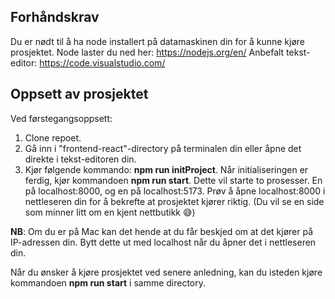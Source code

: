 ## Forhåndskrav

Du er nødt til å ha node installert på datamaskinen din for å kunne kjøre prosjektet. Node laster du ned her: https://nodejs.org/en/
Anbefalt tekst-editor: https://code.visualstudio.com/

## Oppsett av prosjektet

Ved førstegangsoppsett:

1. Clone repoet.
2. Gå inn i "frontend-react"-directory på terminalen din eller åpne det direkte i tekst-editoren din.
3. Kjør følgende kommando: **npm run initProject**.
   Når initialiseringen er ferdig, kjør kommandoen **npm run start**. Dette vil starte to prosesser. En på localhost:8000, og en på localhost:5173. Prøv å åpne localhost:8000 i nettleseren din for å bekrefte at prosjektet kjører riktig. (Du vil se en side som minner litt om en kjent nettbutikk 😅)

**NB**: Om du er på Mac kan det hende at du får beskjed om at det kjører på IP-adressen din. Bytt dette ut med localhost når du åpner det i nettleseren din.

Når du ønsker å kjøre prosjektet ved senere anledning, kan du isteden kjøre kommandoen **npm run start** i samme directory.
